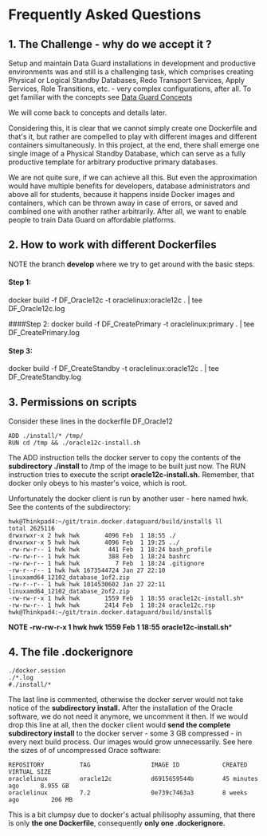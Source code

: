 # Frequently Asked Questions
## 1. The Challenge - why do we accept it ?
Setup and maintain Data Guard installations in development and productive environments was and still is a challenging task, which comprises creating Physical or Logical Standby Databases, Redo Transport Services, Apply Services, Role Transitions, etc. - very complex configurations, after all. To get familiar with the concepts see [Data Guard Concepts](http://docs.oracle.com/database/121/SBYDB/toc.htm) 

We will come back to concepts and details later.

Considering this, it is clear that we cannot simply create one Dockerfile and that's it, but rather are compelled to play with different images and different containers simultaneously. In this project, at the end, there shall emerge one single image of a Physical Standby Database, which can serve as a fully productive template for arbitrary productive primary databases.

We are not quite sure, if we can achieve all this. But even the approximation would have multiple benefits for developers, database administrators and above all for students, because it happens inside Docker images and containers, which can be thrown away in case of errors, or saved and combined one with another rather arbitrarily. After all, we want to enable people to train Data Guard on affordable platforms.

## 2. How to work with different Dockerfiles

NOTE the branch **develop** where we try to get around with the basic steps. 

#### Step 1:
docker build -f DF_Oracle12c -t oraclelinux:oracle12c . | tee DF_Oracle12c.log

####Step 2:
docker build -f DF_CreatePrimary -t oraclelinux:primary . | tee DF_CreatePrimary.log

#### Step 3:
docker build -f DF_CreateStandby -t oraclelinux:oracle12c . | tee DF_CreateStandby.log

## 3. Permissions on scripts
Consider these lines in  the dockerfile DF_Oracle12

	ADD ./install/* /tmp/
	RUN cd /tmp && ./oracle12c-install.sh

The ADD instruction tells the docker server to copy the contents of the **subdirectory ./install**  to /tmp of the image to be built just now.  The RUN instruction tries to execute the script **oracle12c-install.sh.** Remember, that docker only obeys to his master's voice, which is root.

Unfortunately the docker client is run by another user - here named hwk. See the contents of the subdirectory:

	hwk@Thinkpad4:~/git/train.docker.dataguard/build/install$ ll
	total 2625116
	drwxrwxr-x 2 hwk hwk       4096 Feb  1 18:55 ./
	drwxrwxr-x 5 hwk hwk       4096 Feb  1 19:25 ../
	-rw-rw-r-- 1 hwk hwk        441 Feb  1 18:24 bash_profile
	-rw-rw-r-- 1 hwk hwk        388 Feb  1 18:24 bashrc
	-rw-rw-r-- 1 hwk hwk          7 Feb  1 18:24 .gitignore
	-rw-r--r-- 1 hwk hwk 1673544724 Jan 27 22:10 linuxamd64_12102_database_1of2.zip
	-rw-r--r-- 1 hwk hwk 1014530602 Jan 27 22:11 linuxamd64_12102_database_2of2.zip
	-rw-rw-r-x 1 hwk hwk       1559 Feb  1 18:55 oracle12c-install.sh*
	-rw-rw-r-- 1 hwk hwk       2414 Feb  1 18:24 oracle12c.rsp
	hwk@Thinkpad4:~/git/train.docker.dataguard/build/install$ 

**NOTE -rw-rw-r-x 1 hwk hwk       1559 Feb  1 18:55 oracle12c-install.sh*** 

## 4. The file **.dockerignore**

	./docker.session
	./*.log
	#./install/*
	
The last line is commented, otherwise the docker server would not take notice of the **subdirectory install.** After the installation of the Oracle software, we do not need it anymore, we uncomment it then.  If we would drop this line at all, then the docker client would **send the complete subdirectory install** to the docker server - some 3 GB compressed - in every next build process. Our images would grow unnecessarily.  See here the sizes of of uncompressed Orace software:

	REPOSITORY          TAG                 IMAGE ID            CREATED             VIRTUAL SIZE
	oraclelinux         oracle12c           d6915659544b        45 minutes ago      8.955 GB
	oraclelinux         7.2                 0e739c7463a3        8 weeks ago         206 MB


This is a bit clumpsy due to docker's actual philisophy assuming, that there is only **the one Dockerfile**, consequently **only one .dockerignore.** 


